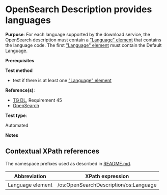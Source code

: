 # OpenSearch Description provides languages

**Purpose**:
For each language supported by the download service, the OpenSearch description must contain a ["Language" element](#languageelement) that contains the language code. The first ["Language" element](#languageelement) must contain the Default Language.

**Prerequisites**

**Test method**

* test if there is at least one ["Language" element](#languageelement)

**Reference(s)**:

* [TG DL](http://inspire.ec.europa.eu/id/ats/download-atom/3.1/atom-pre-defined/README#ref_TG_DL), Requirement 45
* [OpenSearch](http://inspire.ec.europa.eu/id/ats/download-atom/3.1/atom-pre-defined/README#ref_opensearch)

**Test type**:

Automated

**Notes**

## Contextual XPath references

The namespace prefixes used as described in [README.md](http://inspire.ec.europa.eu/id/ats/download-atom/3.1/atom-pre-defined/README#namespaces).

Abbreviation                                               |  XPath expression
---------------------------------------------------------- | -------------------------------------------------------------------------
Language element <a name="languageelement"></a> | /os:OpenSearchDescription/os:Language
